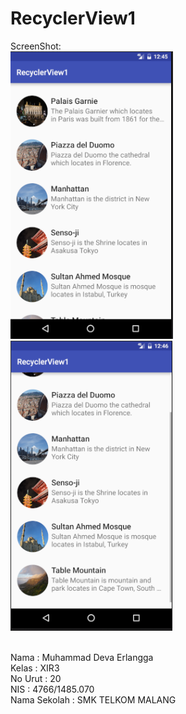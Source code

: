 # RecyclerView1

ScreenShot:
<br><img src="https://github.com/erlangga87/RecyclerView1/blob/master/1%2C1.PNG"/>
<br><img src="https://github.com/erlangga87/RecyclerView1/blob/master/1%2C2.PNG"/>



<br>Nama          : Muhammad Deva Erlangga
<br>Kelas         : XIR3
<br>No Urut       : 20
<br>NIS           : 4766/1485.070
<br>Nama Sekolah  : SMK TELKOM MALANG
